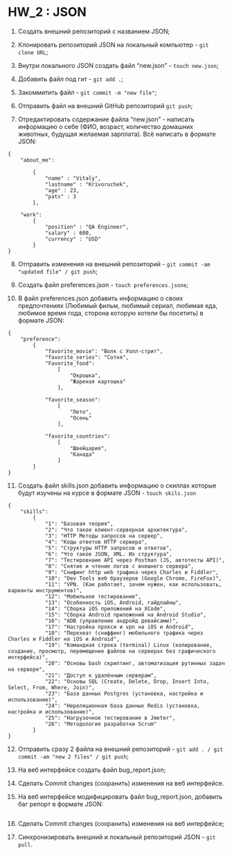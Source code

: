 # HW_2 : JSON

1. Создать внешний репозиторий c названием JSON;

2. Клонировать репозиторий JSON на локальный компьютер - `git clone URL`;
 
3. Внутри локального JSON создать файл “new.json” - `touch new.json`;
 
4. Добавить файл под гит - `git add .`; 
 
5. Закоммитить файл - `git commit -m "new file"`;
 
6. Отправить файл на внешний GitHub репозиторий `git push`;
 
7. Отредактировать содержание файла “new.json” - написать информацию о себе (ФИО, возраст, 
    количество домашних животных, будущая желаемая зарплата). Всё написать в формате JSON:

```
{
    "about_me":

        {
		    "name" : "Vitaly",
		    "lastname" : "Krivoruchek",
		    "age" : 23,
		    "pats" : 3
		},

	"work":
		{
		    "position" : "QA Engineer",
		    "salary" : 600,
		    "currency" : "USD"
		}		
}	
```

8. Отправить изменения на внешний репозиторий - `git commit -am "updated file" / git push`;
 
9. Создать файл preferences.json - `touch preferences.jsone`;
 
10. В файл preferences.json добавить информацию о своих предпочтениях (Любимый фильм, любимый сериал, любимая еда, любимое время года, сторона которую хотели бы посетить) в формате JSON:

```
{
    "preference":
        {
            "favorite_movie": "Волк с Уолл-стрит",
            "favorite_series": "Сотня",
            "Favorite_food":
                [
                    "Окрошка",
                    "Жареная картошка"
                ],

            "favorite_season":
                [
                    "Лето",
                    "Осень"
                ],

            "favorite_countries":
                [
                    "Швейцария",
                    "Канада"
                ]
        }
}
```
 
11. Создать файл skills.json добавить информацию о скиллах которые будут изучены на курсе в формате JSON - `touch skils.json`

```
{
    "skills":
        {
            "1": "Базовая теория",
            "2": "Что такое клиент-серверная архитектура",
            "3": "HTTP Методы запросов на сервер",
            "4": "Коды ответов HTTP сервера",
            "5": "Структуры HTTP запросов и ответов",
            "6": "Что такое JSON, XML. Их структура",
            "7": "Тестировнаие API через Postman (JS, автотесты API)",
            "8": "Снятие и чтение логов с внешнего сервера",
            "9": "Снифинг http web трафика через Charles и Fiddler",
            "10": "Dev Tools веб браузеров (Google Chrome, FireFox)",
            "11": "VPN. (Как работает, зачем нужен, как использовать, варианты инструментов)",
            "12": "Мобильное тестирование",
            "13": "Особенность iOS, Android, гайдлайны",
            "14": "Сборка iOS приложений на XCode",
            "15": "Сборка Android приложений на Android Studio",
            "16": "ADB (управление андройд девайсами)",
            "17": "Настройка прокси и vpn на iOS и Android",
            "18": "Перехват (сниффинг) мобильного трафика через Charles и Fiddler на iOS и Android",
            "19": "Командная строка (terminal) Linux (копирование, создание, просмотр, перемещение файлов на серверах без графического интерфейса)",
            "20": "Основы bash скриптинг, автоматизация рутинных задач на сервере",
            "21": "Доступ к удалённым серверам",
            "22": "Основы SQL (Create, Delete, Drop, Insert Into, Select, From, Where, Join)",
            "23": "База данных Postgres (установка, настройка и использование)",
            "24": "Нереляционная база данных Redis (установка, настройка и использование)",
            "25": "Нагрузочное тестирование в Jmeter",
            "26": "Методология разработки Scrum"
        }
}
```

12. Отправить сразу 2 файла на внешний репозиторий - `git add . / git commit -am "new 2 files" / git push`;
 
13. На веб интерфейсе создать файл bug_report.json;
 
14. Сделать Commit changes (сохранить) изменения на веб интерфейсе.
 
15. На веб интерфейсе модифицировать файл bug_report.json, добавить баг репорт в формате JSON:

```

```
 
16. Сделать Commit changes (сохранить) изменения на веб интерфейсе;
 
27. Синхронизировать внешний и локальный репозиторий JSON - `git pull`.
